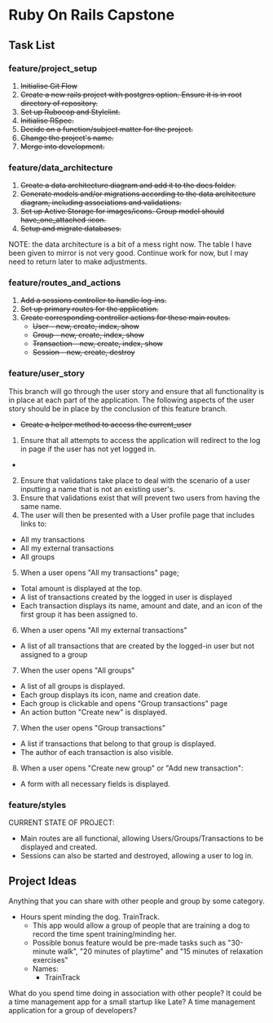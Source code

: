 # Ruby On Rails Capstone

## Task List

### feature/project_setup
1. ~~Initialise Git Flow~~
1. ~~Create a new rails project with postgres option. Ensure it is in root directory of repository.~~
1. ~~Set up Rubocop and Stylelint.~~
1. ~~Initialise RSpec.~~
1. ~~Decide on a function/subject matter for the project.~~
1. ~~Change the project's name.~~
1. ~~Merge into development.~~

### feature/data_architecture
1. ~~Create a data architecture diagram and add it to the docs folder.~~
2. ~~Generate models and/or migrations according to the data architecture diagram, including associations and validations.~~
3. ~~Set up Active Storage for images/icons. Group model should have_one_attached :icon.~~
3. ~~Setup and migrate databases.~~

NOTE: the data architecture is a bit of a mess right now. The table I have been given to mirror is not very good. Continue work for now, but I may need to return later to make adjustments.

### feature/routes_and_actions
1. ~~Add a sessions controller to handle log-ins.~~
1. ~~Set up primary routes for the application.~~
2. ~~Create corresponding controller actions for these main routes.~~
    - ~~User - new, create, index, show~~
    - ~~Group - new, create, index, show~~
    - ~~Transaction - new, create, index, show~~
    - ~~Session - new, create, destroy~~

### feature/user_story
This branch will go through the user story and ensure that all functionality is in place at each part of the application. The following aspects of the user story should be in place by the conclusion of this feature branch.

  - ~~Create a helper method to access the current_user~~
1. Ensure that all attempts to access the application will redirect to the log in page if the user has not yet logged in.
  - 
2. Ensure that validations take place to deal with the scenario of a user inputting a name that is not an existing user's.
3. Ensure that validations exist that will prevent two users from having the same name.
4. The user will then be presented with a User profile page that includes links to:
  - All my transactions
  - All my external transactions
  - All groups
5. When a user opens "All my transactions" page;
  - Total amount is displayed at the top.
  - A list of transactions created by the logged in user is displayed
  - Each transaction displays its name, amount and date, and an icon of the first group it has been assigned to.
6. When a user opens "All my external transactions"
  - A list of all transactions that are created by the logged-in user but not assigned to a group
7. When the user opens "All groups"
  - A list of all groups is displayed.
  - Each group displays its icon, name and creation date.
  - Each group is clickable and opens "Group transactions" page
  - An action button "Create new" is displayed.
7. When the user opens "Group transactions"
  - A list if transactions that belong to that group is displayed.
  - The author of each transaction is also visible.
8. When a user opens "Create new group" or "Add new transaction":
  - A form with all necessary fields is displayed.

### feature/styles


CURRENT STATE OF PROJECT: 
  - Main routes are all functional, allowing Users/Groups/Transactions to be displayed and created.
  - Sessions can also be started and destroyed, allowing a user to log in.

## Project Ideas 

Anything that you can share with other people and group by some category.

- Hours spent minding the dog. TrainTrack.
  - This app would allow a group of people that are training a dog to record the time spent training/minding her.
  - Possible bonus feature would be pre-made tasks such as "30-minute walk", "20 minutes of playtime" and "15 minutes of relaxation exercises"
  - Names: 
    - TrainTrack

What do you spend time doing in association with other people?
It could be a time management app for a small startup like Late?
A time management application for a group of developers?

